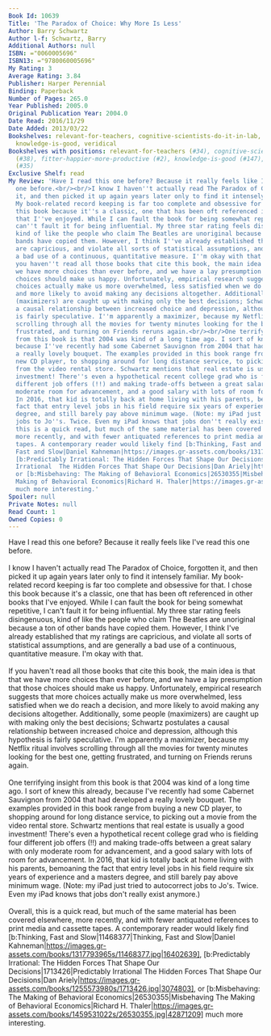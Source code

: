 ```yaml
---
Book Id: 10639
Title: 'The Paradox of Choice: Why More Is Less'
Author: Barry Schwartz
Author l-f: Schwartz, Barry
Additional Authors: null
ISBN: ="0060005696"
ISBN13: ="9780060005696"
My Rating: 3
Average Rating: 3.84
Publisher: Harper Perennial
Binding: Paperback
Number of Pages: 265.0
Year Published: 2005.0
Original Publication Year: 2004.0
Date Read: 2016/11/29
Date Added: 2013/03/22
Bookshelves: relevant-for-teachers, cognitive-scientists-do-it-in-lab, fitter-happier-more-productive,
  knowledge-is-good, veridical
Bookshelves with positions: relevant-for-teachers (#34), cognitive-scientists-do-it-in-lab
  (#38), fitter-happier-more-productive (#2), knowledge-is-good (#147), veridical
  (#35)
Exclusive Shelf: read
My Review: 'Have I read this one before? Because it really feels like I''ve read this
  one before.<br/><br/>I know I haven''t actually read The Paradox of Choice, forgotten
  it, and then picked it up again years later only to find it intensely familiar.
  My book-related record keeping is far too complete and obsessive for that. I chose
  this book because it''s a classic, one that has been oft referenced in other books
  that I''ve enjoyed. While I can fault the book for being somewhat repetitive, I
  can''t fault it for being influential. My three star rating feels disingenuous,
  kind of like the people who claim The Beatles are unoriginal because a ton of other
  bands have copied them. However, I think I''ve already established that my ratings
  are capricious, and violate all sorts of statistical assumptions, and are generally
  a bad use of a continuous, quantitative measure. I''m okay with that.<br/><br/>If
  you haven''t read all those books that cite this book, the main idea is that that
  we have more choices than ever before, and we have a lay presumption that those
  choices should make us happy. Unfortunately, empirical research suggests that more
  choices actually make us more overwhelmed, less satisfied when we do reach a decision,
  and more likely to avoid making any decisions altogether. Additionally, some people
  (maximizers) are caught up with making only the best decisions; Schwartz postulates
  a causal relationship between increased choice and depression, although this hypothesis
  is fairly speculative. I''m apparently a maximizer, because my Netflix ritual involves
  scrolling through all the movies for twenty minutes looking for the best one, getting
  frustrated, and turning on Friends reruns again.<br/><br/>One terrifying insight
  from this book is that 2004 was kind of a long time ago. I sort of knew this already,
  because I''ve recently had some Cabernet Sauvignon from 2004 that had developed
  a really lovely bouquet. The examples provided in this book range from buying a
  new CD player, to shopping around for long distance service, to picking out a movie
  from the video rental store. Schwartz mentions that real estate is usually a good
  investment! There''s even a hypothetical recent college grad who is fielding four
  different job offers (!!) and making trade-offs between a great salary with only
  moderate room for advancement, and a good salary with lots of room for advancement.
  In 2016, that kid is totally back at home living with his parents, bemoaning the
  fact that entry level jobs in his field require six years of experience and a masters
  degree, and still barely pay above minimum wage. (Note: my iPad just tried to autocorrect
  jobs to Jo''s. Twice. Even my iPad knows that jobs don''t really exist anymore.)<br/><br/>Overall,
  this is a quick read, but much of the same material has been covered elsewhere,
  more recently, and with fewer antiquated references to print media and cassette
  tapes. A contemporary reader would likely find [b:Thinking, Fast and Slow|11468377|Thinking,
  Fast and Slow|Daniel Kahneman|https://images.gr-assets.com/books/1317793965s/11468377.jpg|16402639],
  [b:Predictably Irrational: The Hidden Forces That Shape Our Decisions|1713426|Predictably
  Irrational  The Hidden Forces That Shape Our Decisions|Dan Ariely|https://images.gr-assets.com/books/1255573980s/1713426.jpg|3074803],
  or [b:Misbehaving: The Making of Behavioral Economics|26530355|Misbehaving  The
  Making of Behavioral Economics|Richard H. Thaler|https://images.gr-assets.com/books/1459531022s/26530355.jpg|42871209]
  much more interesting.'
Spoiler: null
Private Notes: null
Read Count: 1
Owned Copies: 0
---
```


Have I read this one before? Because it really feels like I've read this one before.<br/><br/>I know I haven't actually read The Paradox of Choice, forgotten it, and then picked it up again years later only to find it intensely familiar. My book-related record keeping is far too complete and obsessive for that. I chose this book because it's a classic, one that has been oft referenced in other books that I've enjoyed. While I can fault the book for being somewhat repetitive, I can't fault it for being influential. My three star rating feels disingenuous, kind of like the people who claim The Beatles are unoriginal because a ton of other bands have copied them. However, I think I've already established that my ratings are capricious, and violate all sorts of statistical assumptions, and are generally a bad use of a continuous, quantitative measure. I'm okay with that.<br/><br/>If you haven't read all those books that cite this book, the main idea is that that we have more choices than ever before, and we have a lay presumption that those choices should make us happy. Unfortunately, empirical research suggests that more choices actually make us more overwhelmed, less satisfied when we do reach a decision, and more likely to avoid making any decisions altogether. Additionally, some people (maximizers) are caught up with making only the best decisions; Schwartz postulates a causal relationship between increased choice and depression, although this hypothesis is fairly speculative. I'm apparently a maximizer, because my Netflix ritual involves scrolling through all the movies for twenty minutes looking for the best one, getting frustrated, and turning on Friends reruns again.<br/><br/>One terrifying insight from this book is that 2004 was kind of a long time ago. I sort of knew this already, because I've recently had some Cabernet Sauvignon from 2004 that had developed a really lovely bouquet. The examples provided in this book range from buying a new CD player, to shopping around for long distance service, to picking out a movie from the video rental store. Schwartz mentions that real estate is usually a good investment! There's even a hypothetical recent college grad who is fielding four different job offers (!!) and making trade-offs between a great salary with only moderate room for advancement, and a good salary with lots of room for advancement. In 2016, that kid is totally back at home living with his parents, bemoaning the fact that entry level jobs in his field require six years of experience and a masters degree, and still barely pay above minimum wage. (Note: my iPad just tried to autocorrect jobs to Jo's. Twice. Even my iPad knows that jobs don't really exist anymore.)<br/><br/>Overall, this is a quick read, but much of the same material has been covered elsewhere, more recently, and with fewer antiquated references to print media and cassette tapes. A contemporary reader would likely find [b:Thinking, Fast and Slow|11468377|Thinking, Fast and Slow|Daniel Kahneman|https://images.gr-assets.com/books/1317793965s/11468377.jpg|16402639], [b:Predictably Irrational: The Hidden Forces That Shape Our Decisions|1713426|Predictably Irrational  The Hidden Forces That Shape Our Decisions|Dan Ariely|https://images.gr-assets.com/books/1255573980s/1713426.jpg|3074803], or [b:Misbehaving: The Making of Behavioral Economics|26530355|Misbehaving  The Making of Behavioral Economics|Richard H. Thaler|https://images.gr-assets.com/books/1459531022s/26530355.jpg|42871209] much more interesting.